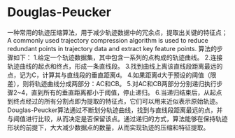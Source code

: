 # Douglas-Peucker
一种常用的轨迹压缩算法，用于减少轨迹数据中的冗余点，提取出关键的特征点；A commonly used trajectory compression algorithm is used to reduce redundant points in trajectory data and extract key feature points.
算法的步骤如下：
1.给定一个轨迹数据集，其中包含一系列的点构成的轨迹曲线。
2.连接轨迹曲线的起点和终点，形成一条直线段。
3.找到曲线上离该直线段距离最远的点，记为C，计算其与直线段的垂直距离d。
4.如果距离d大于预设的阈值（限差），则将轨迹曲线分成两部分：AC和CB。
5.对AC和CB两部分分别递归执行步骤2~4，直到所有的垂直距离都小于阈值，停止递归。
6.当递归结束后，从起点到终点经过的所有分割点即为提取的特征点，它们可以用来近似表示原始轨迹。
Douglas-Peucker算法通过不断划分轨迹曲线，找到与直线段距离最远的点，并与阈值进行比较，从而决定是否保留该点。通过递归的方式，算法能够在保持轨迹形状的前提下，大大减少数据点的数量，从而实现轨迹的压缩和特征提取。
